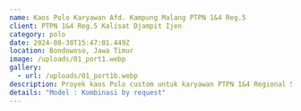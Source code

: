 ```yaml
---
name: Kaos Polo Karyawan Afd. Kampung Malang PTPN 1&4 Reg.5
client: PTPN 1&4 Reg.5 Kalisat Djampit Ijen
category: polo
date: 2024-08-30T15:47:01.449Z
location: Bondowoso, Jawa Timur
image: /uploads/01_port1.webp
gallery:
  - url: /uploads/01_port1b.webp
description: Proyek kaos Polo custom untuk karyawan PTPN 1&4 Regional 5 Afd. Kampung Malang
details: "Model : Kombinasi by request"
---
```


